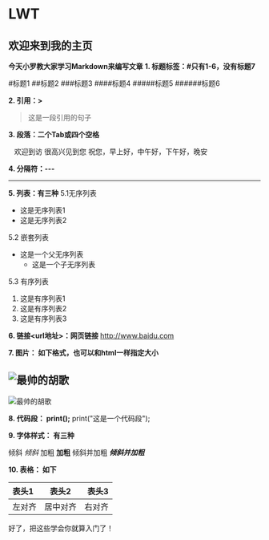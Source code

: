 # LWT
## 欢迎来到我的主页

**今天小罗教大家学习Markdown来编写文章**
**1. 标题标签：#只有1-6，没有标题7**

#标题1
##标题2
###标题3
####标题4
#####标题5
######标题6

**2. 引用：>**
>这是一段引用的句子

**3. 段落：二个Tab或四个空格**

    欢迎到访
    很高兴见到您
    祝您，早上好，中午好，下午好，晚安
  
**4. 分隔符：---**

---

**5. 列表：有三种**
5.1无序列表
* 这是无序列表1
* 这是无序列表2

5.2 嵌套列表

+ 这是一个父无序列表
  - 这是一个子无序列表

5.3 有序列表
1. 这是有序列表1
2. 这是有序列表2
3. 这是有序列表3

**6. 链接<url地址>：网页链接**
<http://www.baidu.com>

**7. 图片： 如下格式，也可以和html一样指定大小**

![最帅的胡歌](http://upload-images.jianshu.io/upload_images/8111467-61b2add239790d78.jpg?imageMogr2/auto-orient/strip%7CimageView2/2/w/1240)
---

![最帅的胡歌](http://upload-images.jianshu.io/upload_images/8111467-61b2add239790d78.jpg?imageMogr2/auto-orient/strip%7CimageView2/2/w/1240)

**8. 代码段： print();**
print("这是一个代码段");

**9. 字体样式： 有三种**

倾斜   *倾斜*
加粗   **加粗**
倾斜并加粗   ***倾斜并加粗***

**10. 表格： 如下**

表头1|表头2|表头3
:----|:-----:|-----:
左对齐|居中对齐|右对齐

好了，把这些学会你就算入门了！
